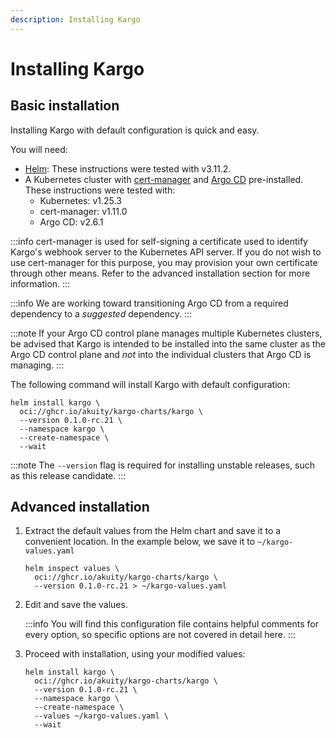 ```yaml
---
description: Installing Kargo
---
```


# Installing Kargo

## Basic installation

Installing Kargo with default configuration is quick and easy.

You will need:

* [Helm](https://helm.sh/docs/): These instructions were tested with v3.11.2.
* A Kubernetes cluster with [cert-manager](https://cert-manager.io/) and
  [Argo CD](https://argo-cd.readthedocs.io) pre-installed. These instructions
  were tested with:
    * Kubernetes: v1.25.3
    * cert-manager: v1.11.0
    * Argo CD: v2.6.1

:::info
cert-manager is used for self-signing a certificate used to identify Kargo's
webhook server to the Kubernetes API server. If you do not wish to use
cert-manager for this purpose, you may provision your own certificate through
other means. Refer to the advanced installation section for more information.
:::

:::info
We are working toward transitioning Argo CD from a required dependency to a
_suggested_ dependency.
:::

:::note
If your Argo CD control plane manages multiple Kubernetes clusters, be advised
that Kargo is intended to be installed into the same cluster as the Argo CD
control plane and _not_ into the individual clusters that Argo CD is managing.
:::

The following command will install Kargo with default configuration:

```shell
helm install kargo \
  oci://ghcr.io/akuity/kargo-charts/kargo \
  --version 0.1.0-rc.21 \
  --namespace kargo \
  --create-namespace \
  --wait
```

:::note
The `--version` flag is required for installing unstable releases, such as this
release candidate.
:::

## Advanced installation

1. Extract the default values from the Helm chart and save it to a convenient
   location. In the example below, we save it to `~/kargo-values.yaml`

   ```shell
   helm inspect values \
     oci://ghcr.io/akuity/kargo-charts/kargo \
     --version 0.1.0-rc.21 > ~/kargo-values.yaml
   ```

1. Edit and save the values.

   :::info
   You will find this configuration file contains helpful comments for every
   option, so specific options are not covered in detail here.
   :::

1. Proceed with installation, using your modified values:

   ```shell
   helm install kargo \
     oci://ghcr.io/akuity/kargo-charts/kargo \
     --version 0.1.0-rc.21 \
     --namespace kargo \
     --create-namespace \
     --values ~/kargo-values.yaml \
     --wait
   ```
